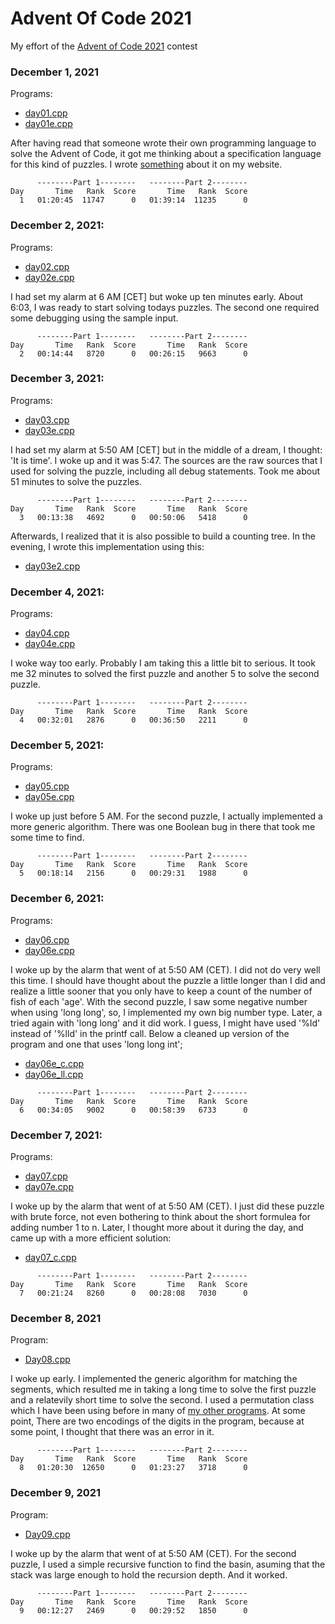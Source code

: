 # Advent Of Code 2021

My effort of the [Advent of Code 2021](https://adventofcode.com) contest

### December 1, 2021

Programs:
  * [day01.cpp](src/day01.cpp)
  * [day01e.cpp](src/day01e.cpp)

After having read that someone wrote their own programming language
to solve the Advent of Code, it got me thinking about a specification
language for this kind of puzzles. I wrote [something](https://www.iwriteiam.nl/D2112.html#1)
about it on my website.

```
      --------Part 1--------   --------Part 2--------
Day       Time   Rank  Score       Time   Rank  Score
  1   01:20:45  11747      0   01:39:14  11235      0
```

### December 2, 2021:

Programs:
  * [day02.cpp](src/day02.cpp)
  * [day02e.cpp](src/day02e.cpp)
  
I had set my alarm at 6 AM [CET] but woke up ten minutes early.
About 6:03, I was ready to start solving todays puzzles. The second
one required some debugging using the sample input.

```
      --------Part 1--------   --------Part 2--------
Day       Time   Rank  Score       Time   Rank  Score
  2   00:14:44   8720      0   00:26:15   9663      0
```

### December 3, 2021:

Programs:
  * [day03.cpp](src/day03.cpp)
  * [day03e.cpp](src/day03e.cpp)
  
I had set my alarm at 5:50 AM [CET] but in the middle of a dream,
I thought: 'It is time'. I woke up and it was 5:47.
The sources are the raw sources that I used for solving the puzzle,
including all debug statements. Took me about 51 minutes to solve
the puzzles.

```
      --------Part 1--------   --------Part 2--------
Day       Time   Rank  Score       Time   Rank  Score
  3   00:13:38   4692      0   00:50:06   5418      0
```
  
Afterwards, I realized that it is also possible to build a counting
tree. In the evening, I wrote this implementation using this:
  * [day03e2.cpp](day03e2.cpp)


### December 4, 2021:

Programs:
  * [day04.cpp](src/day04.cpp)
  * [day04e.cpp](src/day04e.cpp)

I woke way too early. Probably I am taking this a little bit to
serious. It took me 32 minutes to solved the first puzzle and
another 5 to solve the second puzzle.

```
      --------Part 1--------   --------Part 2--------
Day       Time   Rank  Score       Time   Rank  Score
  4   00:32:01   2876      0   00:36:50   2211      0
```
  
### December 5, 2021:

Programs:
  * [day05.cpp](src/day05.cpp)
  * [day05e.cpp](src/day05e.cpp)

I woke up just before 5 AM. For the second puzzle, I actually
implemented a more generic algorithm. There was one Boolean
bug in there that took me some time to find.


```
      --------Part 1--------   --------Part 2--------
Day       Time   Rank  Score       Time   Rank  Score
  5   00:18:14   2156      0   00:29:31   1988      0
```

### December 6, 2021:

Programs:
  * [day06.cpp](src/day06.cpp)
  * [day06e.cpp](src/day06e.cpp)

I woke up by the alarm that went of at 5:50 AM (CET).
I did not do very well this time. I should have thought about
the puzzle a little longer than I did and realize a little
sooner that you only have to keep a count of the number of
fish of each 'age'. With the second puzzle, I saw some
negative number when using 'long long', so, I implemented
my own big number type. Later, a tried again with 'long long'
and it did work. I guess, I might have used '%ld' instead of
'%lld' in the printf call. Below a cleaned up version of the
program and one that uses 'long long int';
  * [day06e_c.cpp](day06e_c.cpp)
  * [day06e_ll.cpp](day06e_ll.cpp)

```
      --------Part 1--------   --------Part 2--------
Day       Time   Rank  Score       Time   Rank  Score
  6   00:34:05   9002      0   00:58:39   6733      0
```

### December 7, 2021:

Programs:
  * [day07.cpp](src/day07.cpp)
  * [day07e.cpp](src/day07e.cpp)

I woke up by the alarm that went of at 5:50 AM (CET).
I just did these puzzle with brute force, not even bothering
to think about the short formulea for adding number 1 to n.
Later, I thought more about it during the day, and came up
with a more efficient solution:
  * [day07_c.cpp](day07_c.cpp)

```
      --------Part 1--------   --------Part 2--------
Day       Time   Rank  Score       Time   Rank  Score
  7   00:21:24   8260      0   00:28:08   7030      0
```

### December 8, 2021

Program:
 * [Day08.cpp](src/day08.cpp)

I woke up early. I implemented the generic algorithm for
matching the segments, which resulted me in taking a long
time to solve the first puzzle and a relatevily short time
to solve the second. I used a permutation class which I have
been using before in many of [my other programs](https://www.iwriteiam.nl/Programs.html).
At some point, There are two encodings of the digits in
the program, because at some point, I thought that there
was an error in it.

```
      --------Part 1--------   --------Part 2--------
Day       Time   Rank  Score       Time   Rank  Score
  8   01:20:30  12650      0   01:23:27   3718      0
```

### December 9, 2021

Program:
 * [Day09.cpp](src/day09.cpp)

I woke up by the alarm that went of at 5:50 AM (CET).
For the second puzzle, I used a simple recursive function
to find the basin, asuming that the stack was large enough
to hold the recursion depth. And it worked.

```
      --------Part 1--------   --------Part 2--------
Day       Time   Rank  Score       Time   Rank  Score
  9   00:12:27   2469      0   00:29:52   1850      0
```
